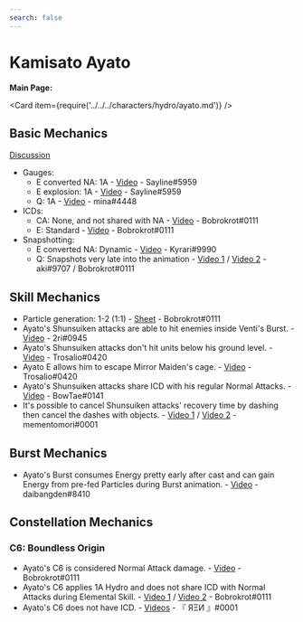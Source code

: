 ```yaml
---
search: false
---
```


# Kamisato Ayato

**Main Page:**

<Card item={require('../../../characters/hydro/ayato.md')} />

## Basic Mechanics
[Discussion](https://tickets.deeznuts.moe/ticket-archive/attachments_945097851195777054_967855065442439219_transcript-ayato-basic-mechanics.html)  

* Gauges:
    * E converted NA: 1A - [Video](https://youtu.be/CvKRbzzdiIc) - Sayline\#5959
    * E explosion: 1A - [Video](https://youtu.be/8h5MWkg7aYg) - Sayline\#5959
    * Q: 1A - [Video](https://youtu.be/HSg9-yRQ0zw) - mina\#4448
* ICDs:
    * CA: None, and not shared with NA - [Video](https://youtu.be/LOYVwCCf-2g) - Bobrokrot\#0111
    * E: Standard - [Video](https://youtu.be/RkylH5GOyVw) - Bobrokrot\#0111
* Snapshotting:
    * E converted NA: Dynamic - [Video](https://youtu.be/0aoVP17MNgk) - Kyrari\#9990
    * Q: Snapshots very late into the animation - [Video 1](https://youtu.be/QEPtrlYVuWM) / [Video 2](https://youtu.be/8INP2nTVwho) - aki\#9707 / Bobrokrot\#0111

## Skill Mechanics

* Particle generation: 1-2 \(1:1\) - [Sheet](https://docs.google.com/spreadsheets/d/1uYyrjwhPI0WlAifYLcp-yWGGuJhGlaF5lcJ5xN-YEH0/edit?usp=sharing) - Bobrokrot\#0111
* Ayato's Shunsuiken attacks are able to hit enemies inside Venti's Burst. - [Video](https://youtu.be/SlAKXvz9yYA) - 2ri\#0945
* Ayato's Shunsuiken attacks don't hit units below his ground level. - [Video](https://youtu.be/5qmepj1ft60) - Trosalio\#0420
* Ayato E allows him to escape Mirror Maiden's cage. - [Video](https://youtu.be/mIeXwFO29iQ) - Trosalio\#0420
* Ayato's Shunsuiken attacks share ICD with his regular Normal Attacks. - [Video](https://youtu.be/GwdgkRbE0yw) - BowTae\#0141
* It's possible to cancel Shunsuiken attacks' recovery time by dashing then cancel the dashes with objects. - [Video 1](https://youtu.be/QbMhDRejfeM) / [Video 2](https://youtu.be/Mqff8nS42ag) - mementomori\#0001

## Burst Mechanics

* Ayato's Burst consumes Energy pretty early after cast and can gain Energy from pre-fed Particles during Burst animation. - [Video](https://youtu.be/ax9mHkC9f7o) - daibangden\#8410

## Constellation Mechanics

### C6: Boundless Origin

* Ayato's C6 is considered Normal Attack damage. - [Video](https://youtu.be/fx9SuTIh55Y) - Bobrokrot\#0111
* Ayato's C6 applies 1A Hydro and does not share ICD with Normal Attacks during Elemental Skill. - [Video 1](https://youtu.be/K_fwvuU8Jxg) / [Video 2](https://youtu.be/HLMO5PCbaO8) - Bobrokrot\#0111
* Ayato's C6 does not have ICD. - [Videos](https://youtube.com/playlist?list=PLrX6xqOxg3bRtVJUQxphYQW1yJd_vEPEl) - 『 ЯΞИ 』\#0001
